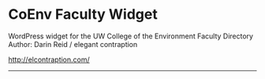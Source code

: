 # CoEnv Faculty Widget
WordPress widget for the UW College of the Environment Faculty Directory
Author: Darin Reid / elegant contraption

http://elcontraption.com/
* * *

